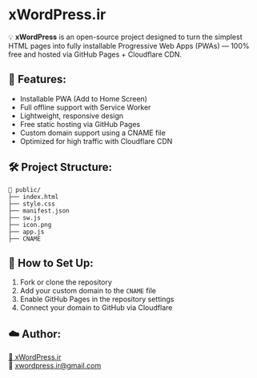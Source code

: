 # xWordPress.ir

💡 **xWordPress** is an open-source project designed to turn the simplest HTML pages into fully installable Progressive Web Apps (PWAs) — 100% free and hosted via GitHub Pages + Cloudflare CDN.

## 🚀 Features:

- Installable PWA (Add to Home Screen)
- Full offline support with Service Worker
- Lightweight, responsive design
- Free static hosting via GitHub Pages
- Custom domain support using a CNAME file
- Optimized for high traffic with Cloudflare CDN

## 🛠 Project Structure:

```
📁 public/
├── index.html
├── style.css
├── manifest.json
├── sw.js
├── icon.png
├── app.js
├── CNAME
```

## 🧩 How to Set Up:

1. Fork or clone the repository  
2. Add your custom domain to the `CNAME` file  
3. Enable GitHub Pages in the repository settings  
4. Connect your domain to GitHub via Cloudflare

## ☁️ Author:
[🎨 xWordPress.ir](https://xwordpress.ir)  
📧 xwordpress.ir@gmail.com
